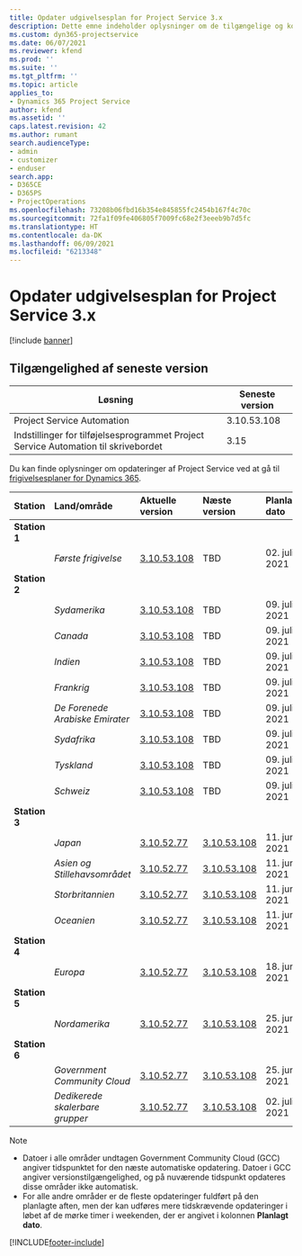 ```yaml
---
title: Opdater udgivelsesplan for Project Service 3.x
description: Dette emne indeholder oplysninger om de tilgængelige og kommende udgivelser af Dynamics 365 Project Service Automation.
ms.custom: dyn365-projectservice
ms.date: 06/07/2021
ms.reviewer: kfend
ms.prod: ''
ms.suite: ''
ms.tgt_pltfrm: ''
ms.topic: article
applies_to:
- Dynamics 365 Project Service
author: kfend
ms.assetid: ''
caps.latest.revision: 42
ms.author: rumant
search.audienceType:
- admin
- customizer
- enduser
search.app:
- D365CE
- D365PS
- ProjectOperations
ms.openlocfilehash: 73208b06fbd16b354e845855fc2454b167f4c70c
ms.sourcegitcommit: 72fa1f09fe406805f7009fc68e2f3eeeb9b7d5fc
ms.translationtype: HT
ms.contentlocale: da-DK
ms.lasthandoff: 06/09/2021
ms.locfileid: "6213348"
---
```

# <a name="update-release-schedule-for-project-service-3x"></a>Opdater udgivelsesplan for Project Service 3.x

[!include [banner](../includes/psa-now-project-operations.md)]

## <a name="latest-version-availability"></a>Tilgængelighed af seneste version

| Løsning  | Seneste version |
|-------|----|
| Project Service Automation    | 3.10.53.108 |
| Indstillinger for tilføjelsesprogrammet Project Service Automation til skrivebordet                | 3.15          |

Du kan finde oplysninger om opdateringer af Project Service ved at gå til [frigivelsesplaner for Dynamics 365](/dynamics365/release-plans/). 

| Station  | Land/område | Aktuelle version | Næste version |  Planlagt dato
| :---   | :---   | :---   | :---   |:---   |         
|<strong>Station 1</strong> | |  |  | |
| | <i>Første frigivelse</i> | [3.10.53.108](whats-new-ur-32.md) | TBD | 02. juli 2021
|<strong>Station 2</strong> | |  |  | |
| | <i>Sydamerika</i> | [3.10.53.108](whats-new-ur-32.md) | TBD | 09. juli 2021
| | <i>Canada</i> | [3.10.53.108](whats-new-ur-32.md) | TBD | 09. juli 2021
| | <i>Indien</i> | [3.10.53.108](whats-new-ur-32.md) | TBD | 09. juli 2021
| | <i>Frankrig</i> | [3.10.53.108](whats-new-ur-32.md) | TBD | 09. juli 2021
| | <i>De Forenede Arabiske Emirater</i> | [3.10.53.108](whats-new-ur-32.md) | TBD | 09. juli 2021
| | <i>Sydafrika</i> | [3.10.53.108](whats-new-ur-32.md) | TBD | 09. juli 2021
| | <i>Tyskland</i> | [3.10.53.108](whats-new-ur-32.md) | TBD | 09. juli 2021
| | <i>Schweiz</i> | [3.10.53.108](whats-new-ur-32.md) | TBD | 09. juli 2021
|<strong>Station 3</strong> | |  |  | |
| | <i>Japan</i> | [3.10.52.77](whats-new-ur-31.md) | [3.10.53.108](whats-new-ur-32.md) | 11. juni 2021
| | <i>Asien og Stillehavsområdet</i> | [3.10.52.77](whats-new-ur-31.md) | [3.10.53.108](whats-new-ur-32.md) | 11. juni 2021
| | <i>Storbritannien</i> | [3.10.52.77](whats-new-ur-31.md) | [3.10.53.108](whats-new-ur-32.md) | 11. juni 2021
| | <i>Oceanien</i> | [3.10.52.77](whats-new-ur-31.md) | [3.10.53.108](whats-new-ur-32.md) | 11. juni 2021
|<strong>Station 4</strong> | |  |  | |
| | <i>Europa</i> | [3.10.52.77](whats-new-ur-31.md) | [3.10.53.108](whats-new-ur-32.md) | 18. juni 2021
|<strong>Station 5</strong> | |  |  | |
| | <i>Nordamerika</i> | [3.10.52.77](whats-new-ur-31.md) | [3.10.53.108](whats-new-ur-32.md) | 25. juni 2021
|<strong>Station 6</strong> | |  |  | |
| | <i>Government Community Cloud</i> | [3.10.52.77](whats-new-ur-31.md) | [3.10.53.108](whats-new-ur-32.md) | 25. juni 2021
| | <i>Dedikerede skalerbare grupper</i> | [3.10.52.77](whats-new-ur-31.md) | [3.10.53.108](whats-new-ur-32.md) | 02. juli 2021

>[!Note]
> - Datoer i alle områder undtagen Government Community Cloud (GCC) angiver tidspunktet for den næste automatiske opdatering. Datoer i GCC angiver versionstilgængelighed, og på nuværende tidspunkt opdateres disse områder ikke automatisk.
> - For alle andre områder er de fleste opdateringer fuldført på den planlagte aften, men der kan udføres mere tidskrævende opdateringer i løbet af de mørke timer i weekenden, der er angivet i kolonnen **Planlagt dato**.


[!INCLUDE[footer-include](../includes/footer-banner.md)]
